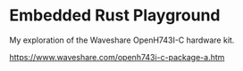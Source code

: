 # Embedded Rust Playground

My exploration of the Waveshare OpenH743I-C hardware kit.

https://www.waveshare.com/openh743i-c-package-a.htm